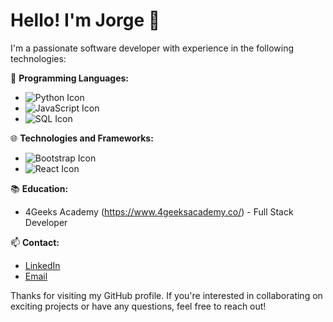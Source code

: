 # Hello! I'm Jorge 👋

I'm a passionate software developer with experience in the following technologies:

🚀 **Programming Languages:** 
   - ![Python Icon](https://img.shields.io/badge/Python-3-green)
   - ![JavaScript Icon](https://img.shields.io/badge/JavaScript-ES6-yellow)
   - ![SQL Icon](https://img.shields.io/badge/SQL-Database-blue)

🌐 **Technologies and Frameworks:**
   - ![Bootstrap Icon](https://img.shields.io/badge/Bootstrap-5-purple)
   - ![React Icon](https://img.shields.io/badge/React-16-blue)

📚 **Education:**
   - 4Geeks Academy (https://www.4geeksacademy.co/) - Full Stack Developer

📫 **Contact:**
   - [LinkedIn](www.linkedin.com/in/jorge-luis-muñoz-guerrero)
   - [Email](jorgemunoz1991@gmail.com)

Thanks for visiting my GitHub profile. If you're interested in collaborating on exciting projects or have any questions, feel free to reach out!
